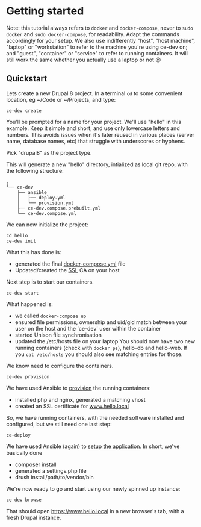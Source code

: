 # Getting started

Note: this tutorial always refers to `docker` and `docker-compose`, never to `sudo docker` and `sudo docker-compose`, for readability. Adapt the commands accordingly for your setup.
We also use indifferently "host", "host machine", "laptop" or "workstation" to refer to the machine you're using ce-dev on; and "guest", "container" or "service" to refer to running containers. It will still work the same whether you actually use a laptop or not &#128521;

## Quickstart
Lets create a new Drupal 8 project. In a terminal `cd` to some convenient location, eg ~/Code or ~/Projects, and type:

```
ce-dev create
```
You'll be prompted for a name for your project. We'll use "hello" in this example. Keep it simple and short, and use only lowercase letters and numbers. This avoids issues when it's later reused in various places (server name, database names, etc) that struggle with underscores or hyphens.

Pick "drupal8" as the project type.

This will generate a new "hello" directory, intialized as local git repo, with the following structure:
```
.
└── ce-dev
    ├── ansible
    │   ├── deploy.yml
    │   └── provision.yml
    ├── ce-dev.compose.prebuilt.yml
    └── ce-dev.compose.yml
```

We can now initialize the project:
```
cd hello
ce-dev init
```
What this has done is:
- generated the final [docker-compose.yml](compose) file
- Updated/created the [SSL](ssl) CA on your host

Next step is to start our containers.
```
ce-dev start
```
What happened is:
- we called `docker-compose up`
- ensured file permissions, ownership and uid/gid match between your user on the host and the 'ce-dev' user within the container
- started Unison file synchronisation
- updated the /etc/hosts file on your laptop
You should now have two new running containers (check with `docker ps`), hello-db and hello-web. If you `cat /etc/hosts` you should also see matching entries for those.

We know need to configure the containers.
```
ce-dev provision
```
We have used Ansible to [provision](provision) the running containers:
- installed php and nginx, generated a matching vhost
- created an SSL certificate for www.hello.local

So, we have running containers, with the needed software installed and configured, but we still need one last step:
```
ce-deploy
```
We have used Ansible (again) to [setup the application](deploy). In short, we've basically done
- composer install
- generated a settings.php file
- drush install/path/to/vendor/bin

We're now ready to go and start using our newly spinned up instance:
```
ce-dev browse
```
That should open https://www.hello.local in a new browser's tab, with a fresh Drupal instance.
